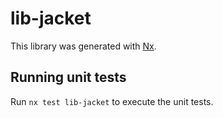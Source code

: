 # lib-jacket

This library was generated with [Nx](https://nx.dev).

## Running unit tests

Run `nx test lib-jacket` to execute the unit tests.
